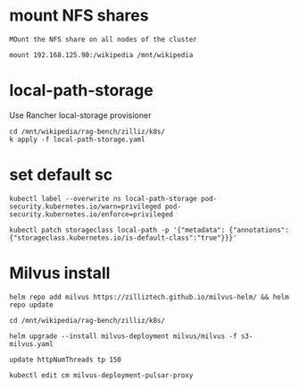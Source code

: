 # mount NFS shares

```
MOunt the NFS share on all nodes of the cluster

mount 192.168.125.90:/wikipedia /mnt/wikipedia

```

# local-path-storage

Use Rancher local-storage provisioner

```
cd /mnt/wikipedia/rag-bench/zilliz/k8s/
k apply -f local-path-storage.yaml
```

# set default sc

```
kubectl label --overwrite ns local-path-storage pod-security.kubernetes.io/warn=privileged pod-security.kubernetes.io/enforce=privileged

kubectl patch storageclass local-path -p '{"metadata": {"annotations":{"storageclass.kubernetes.io/is-default-class":"true"}}}'

```

# Milvus install 

```
helm repo add milvus https://zilliztech.github.io/milvus-helm/ && helm repo update

cd /mnt/wikipedia/rag-bench/zilliz/k8s/

helm upgrade --install milvus-deployment milvus/milvus -f s3-milvus.yaml 

update httpNumThreads tp 150 

kubectl edit cm milvus-deployment-pulsar-proxy

```
